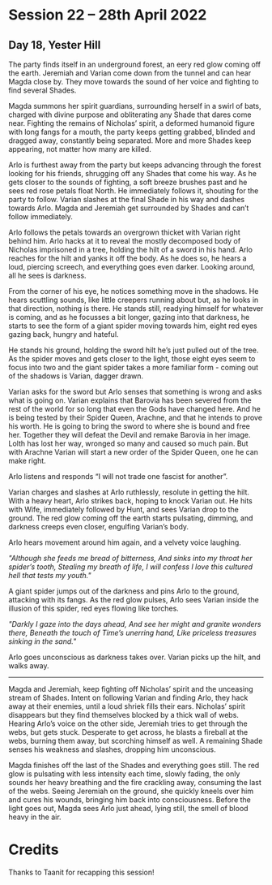 # Session 22 – 28th April 2022
## Day 18, Yester Hill

The party finds itself in an underground forest, an eery red glow coming off the earth.  Jeremiah and Varian come down from the tunnel and can hear Magda close by. They move towards the sound of her voice and fighting to find several Shades.

Magda summons her spirit guardians, surrounding herself in a swirl of bats, charged with divine purpose and obliterating any Shade that dares come near. Fighting the remains of Nicholas’ spirit, a deformed humanoid figure with long fangs for a mouth, the party keeps getting grabbed, blinded and dragged away, constantly being separated. More and more Shades keep appearing, not matter how many are killed.

Arlo is furthest away from the party but keeps advancing through the forest looking for his friends, shrugging off any Shades that come his way. As he gets closer to the sounds of fighting, a soft breeze brushes past and he sees red rose petals float North. He immediately follows it, shouting for the party to follow. Varian slashes at the final Shade in his way and dashes towards Arlo. Magda and Jeremiah get surrounded by Shades and can’t follow immediately.

Arlo follows the petals towards an overgrown thicket with Varian right behind him. Arlo hacks at it to reveal the mostly decomposed body of Nicholas imprisoned in a tree, holding the hilt of a sword in his hand. Arlo reaches for the hilt and yanks it off the body. As he does so, he hears a loud, piercing screech, and everything goes even darker. Looking around, all he sees is darkness. 

From the corner of his eye, he notices something move in the shadows. He hears scuttling sounds, like little creepers running about but, as he looks in that direction, nothing is there. He stands still, readying himself for whatever is coming, and as he focusses a bit longer, gazing into that darkness, he starts to see the form of a giant spider moving towards him, eight red eyes gazing back, hungry and hateful.

He stands his ground, holding the sword hilt he’s just pulled out of the tree. As the spider moves and gets closer to the light, those eight eyes seem to focus into two and the giant spider takes a more familiar form - coming out of the shadows is Varian, dagger drawn.

Varian asks for the sword but Arlo senses that something is wrong and asks what is going on. Varian explains that Barovia has been severed from the rest of the world for so long that even the Gods have changed here. And he is being tested by their Spider Queen, Arachne, and that he intends to prove his worth. He is going to bring the sword to where she is bound and free her. Together they will defeat the Devil and remake Barovia in her image. Lolth has lost her way, wronged so many and caused so much pain. But with Arachne Varian will start a new order of the Spider Queen, one he can make right.

Arlo listens and responds “I will not trade one fascist for another”.

Varian charges and slashes at Arlo ruthlessly, resolute in getting the hilt. With a heavy heart, Arlo strikes back, hoping to knock Varian out. He hits with Wife, immediately followed by Hunt, and sees Varian drop to the ground. The red glow coming off the earth starts pulsating, dimming, and darkness creeps even closer, engulfing Varian’s body.

Arlo hears movement around him again, and a velvety voice laughing.

*"Although she feeds me bread of bitterness,*
*And sinks into my throat her spider’s tooth,*
*Stealing my breath of life, I will confess*
*I love this cultured hell that tests my youth."*

A giant spider jumps out of the darkness and pins Arlo to the ground, attacking with its fangs. As the red glow pulses, Arlo sees Varian inside the illusion of this spider, red eyes flowing like torches.

*"Darkly I gaze into the days ahead,*
*And see her might and granite wonders there,*
*Beneath the touch of Time’s unerring hand,*
*Like priceless treasures sinking in the sand."*

Arlo goes unconscious as darkness takes over. Varian picks up the hilt, and walks away.

___

Magda and Jeremiah, keep fighting off Nicholas’ spirit and the unceasing stream of Shades. Intent on following Varian and finding Arlo, they hack away at their enemies, until a loud shriek fills their ears. Nicholas’ spirit disappears but they find themselves blocked by a thick wall of webs. Hearing Arlo’s voice on the other side, Jeremiah tries to get through the webs, but gets stuck. Desperate to get across, he blasts a fireball at the webs, burning them away, but scorching himself as well. A remaining Shade senses his weakness and slashes, dropping him unconscious.

Magda finishes off the last of the Shades and everything goes still. The red glow is pulsating with less intensity each time, slowly fading, the only sounds her heavy breathing and the fire crackling away, consuming the last of the webs. Seeing Jeremiah on the ground, she quickly kneels over him and cures his wounds, bringing him back into consciousness.
Before the light goes out, Magda sees Arlo just ahead, lying still, the smell of blood heavy in the air.

# Credits

Thanks to Taanit for recapping this session!